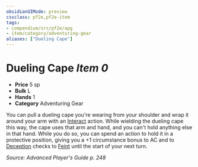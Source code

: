 ```yaml
---
obsidianUIMode: preview
cssclass: pf2e,pf2e-item
tags:
- compendium/src/pf2e/apg
- item/category/adventuring-gear
aliases: ["Dueling Cape"]
---
```

# Dueling Cape *Item 0*  

- **Price** 5 sp
- **Bulk** L
- **Hands** 1
- **Category** Adventuring Gear

You can pull a dueling cape you're wearing from your shoulder and wrap it around your arm with an [Interact](../../../Rules/actions/interact.md) action. While wielding the dueling cape this way, the cape uses that arm and hand, and you can't hold anything else in that hand. While you do so, you can spend an action to hold it in a protective position, giving you a +1 circumstance bonus to AC and to [Deception](../../skills.md#Deception) checks to [Feint](../../../Rules/actions/feint.md) until the start of your next turn.

*Source: Advanced Player's Guide p. 248*